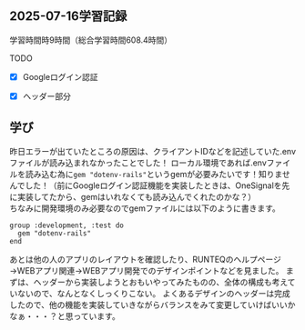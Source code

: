 ## 2025-07-16学習記録
学習時間時9時間（総合学習時間608.4時間）

TODO
- [x] Googleログイン認証
- [x] ヘッダー部分


## 学び
昨日エラーが出ていたところの原因は、クライアントIDなどを記述していた.envファイルが読み込まれなかったことでした！
ローカル環境であれば.envファイルを読み込む為に``gem "dotenv-rails"``というgemが必要みたいです！知りませんでした！（前にGoogleログイン認証機能を実装したときは、OneSignalを先に実装してたから、gemはいれなくても読み込んでくれたのかな？）  
ちなみに開発環境のみ必要なのでgemファイルには以下のように書きます。
```
group :development, :test do
  gem "dotenv-rails"
end
```

あとは他の人のアプリのレイアウトを確認したり、RUNTEQのヘルプページ→WEBアプリ関連→WEBアプリ開発でのデザインポイントなどを見ました。
まずは、ヘッダーから実装しようとおもいやってみたものの、全体の構成も考えていないので、なんとなくしっくりこない。
よくあるデザインのヘッダーは完成したので、他の機能を実装していきながらバランスをみて変更していけばいいかなぁ・・・？と思っています。